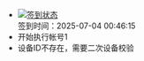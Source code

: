 - [![签到状态](https://github.com/womade/Cloud189-Actions/actions/workflows/main.yml/badge.svg?branch=main)](https://github.com/womade/Cloud189-Actions/actions/workflows/main.yml) <br> 签到时间：2025-07-04 00:46:15
- 开始执行帐号1
- 设备ID不存在，需要二次设备校验

